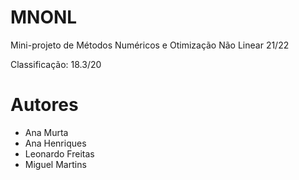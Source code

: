 # MNONL

Mini-projeto de Métodos Numéricos e Otimização Não Linear 21/22

Classificação: 18.3/20

# Autores

- Ana Murta
- Ana Henriques
- Leonardo Freitas
- Miguel Martins
